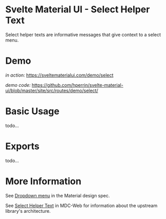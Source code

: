 # Svelte Material UI - Select Helper Text

Select helper texts are informative messages that give context to a select menu.

# Demo

_in action:_ https://sveltematerialui.com/demo/select

_demo code:_ https://github.com/hperrin/svelte-material-ui/blob/master/site/src/routes/demo/select/

# Basic Usage

todo...

# Exports

todo...

# More Information

See [Dropdown menu](https://material.io/components/menus#dropdown-menu) in the Material design spec.

See [Select Helper Text](https://github.com/material-components/material-components-web/tree/v10.0.0/packages/mdc-select/helper-text) in MDC-Web for information about the upstream library's architecture.
